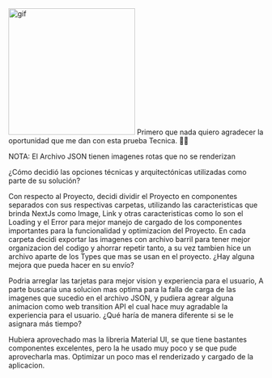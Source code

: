  <img src="https://media.giphy.com/media/scZPhLqaVOM1qG4lT9/giphy.gif" alt="gif" style="width:250px;height:250px">
Primero que nada quiero agradecer la oportunidad que me dan con esta prueba Tecnica. 🚀🚀

NOTA: El Archivo JSON tienen imagenes rotas que no se renderizan

¿Cómo decidió las opciones técnicas y arquitectónicas utilizadas como parte de su solución?

Con respecto al Proyecto, decidi dividir el Proyecto en componentes separados con sus respectivas carpetas, utilizando las caracteristicas que brinda NextJs como 
Image, Link y otras caracteristicas como lo son el Loading y el Error para mejor manejo de cargado de los componentes importantes para la funcionalidad y optimizacion del Proyecto.
En cada carpeta decidi exportar las imagenes con archivo barril para tener mejor organizacion del codigo y ahorrar repetir tanto, a su vez tambien hice un archivo aparte de los Types que mas se usan en el proyecto.
¿Hay alguna mejora que pueda hacer en su envío?

Podria arreglar las tarjetas para mejor vision y experiencia para el usuario, A parte buscaria una solucion mas optima para la falla de carga de las imagenes que sucedio en el archivo JSON, y pudiera agrear alguna animacion como web transition API el cual hace muy agradable la experiencia para el usuario.
¿Qué haría de manera diferente si se le asignara más tiempo?

Hubiera aprovechado mas la libreria Material UI, se que tiene bastantes componentes excelentes, pero la he usado muy poco y se que pude aprovecharla mas.
Optimizar un poco mas el renderizado y cargado de la aplicacion.

